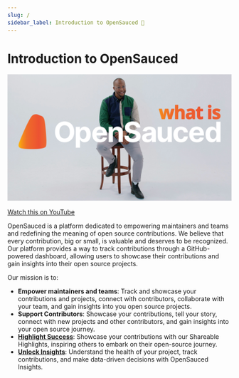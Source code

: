 ```yaml
---
slug: /
sidebar_label: Introduction to OpenSauced 🍕
---
```


# Introduction to OpenSauced

![Example banner](../static/img/what-is-opensauced-borderless.jpg)

[Watch this on YouTube](https://www.youtube.com/watch?v=h8gwrzis-dY&list=PLHyZ0Wz_A44XAE-6Gbd69pZLTdqWdwlBx&index=1&t=2s)

OpenSauced is a platform dedicated to empowering maintainers and teams and redefining the meaning of open source contributions. We believe that every contribution, big or small, is valuable and deserves to be recognized. Our platform provides a way to track contributions through a GitHub-powered dashboard, allowing users to showcase their contributions and gain insights into their open source projects.

Our mission is to:

- **Empower maintainers and teams**: Track and showcase your contributions and projects, connect with contributors, collaborate with your team, and gain insights into you open source projects.
- **Support Contributors**: Showcase your contributions, tell your story, connect with new projects and other contributors, and gain insights into your open source journey.
- [**Highlight Success**](../docs/features/highlights.md): Showcase your contributions with our Shareable Highlights, inspiring others to embark on their open-source journey.
- [**Unlock Insights**](../docs/features/insights.md): Understand the health of your project, track contributions, and make data-driven decisions with OpenSauced Insights.

